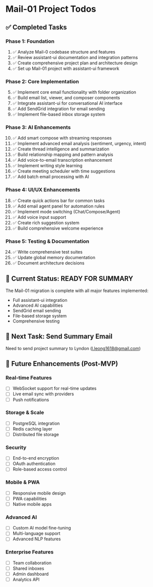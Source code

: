 # Mail-01 Project Todos

## ✅ Completed Tasks

### Phase 1: Foundation
1. ✅ Analyze Mail-0 codebase structure and features
2. ✅ Review assistant-ui documentation and integration patterns
3. ✅ Create comprehensive project plan and architecture design
4. ✅ Set up Mail-01 project with assistant-ui framework

### Phase 2: Core Implementation
5. ✅ Implement core email functionality with folder organization
6. ✅ Build email list, viewer, and composer components
7. ✅ Integrate assistant-ui for conversational AI interface
8. ✅ Add SendGrid integration for email sending
9. ✅ Implement file-based inbox storage system

### Phase 3: AI Enhancements
10. ✅ Add smart compose with streaming responses
11. ✅ Implement advanced email analysis (sentiment, urgency, intent)
12. ✅ Create thread intelligence and summarization
13. ✅ Build relationship mapping and pattern analysis
14. ✅ Add voice-to-email transcription enhancement
15. ✅ Implement writing style learning
16. ✅ Create meeting scheduler with time suggestions
17. ✅ Add batch email processing with AI

### Phase 4: UI/UX Enhancements
18. ✅ Create quick actions bar for common tasks
19. ✅ Add email agent panel for automation rules
20. ✅ Implement mode switching (Chat/Compose/Agent)
21. ✅ Add voice input support
22. ✅ Create rich suggestion system
23. ✅ Build comprehensive welcome experience

### Phase 5: Testing & Documentation
24. ✅ Write comprehensive test suites
25. ✅ Update global memory documentation
26. ✅ Document architecture decisions

## 🚀 Current Status: READY FOR SUMMARY

The Mail-01 migration is complete with all major features implemented:
- Full assistant-ui integration
- Advanced AI capabilities
- SendGrid email sending
- File-based storage system
- Comprehensive testing

## 📧 Next Task: Send Summary Email

Need to send project summary to Lyndon (l.leong1618@gmail.com)

## 🔮 Future Enhancements (Post-MVP)

### Real-time Features
- [ ] WebSocket support for real-time updates
- [ ] Live email sync with providers
- [ ] Push notifications

### Storage & Scale
- [ ] PostgreSQL integration
- [ ] Redis caching layer
- [ ] Distributed file storage

### Security
- [ ] End-to-end encryption
- [ ] OAuth authentication
- [ ] Role-based access control

### Mobile & PWA
- [ ] Responsive mobile design
- [ ] PWA capabilities
- [ ] Native mobile apps

### Advanced AI
- [ ] Custom AI model fine-tuning
- [ ] Multi-language support
- [ ] Advanced NLP features

### Enterprise Features
- [ ] Team collaboration
- [ ] Shared inboxes
- [ ] Admin dashboard
- [ ] Analytics API